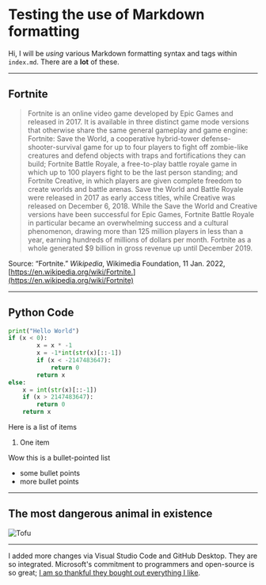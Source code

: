 # Testing the use of Markdown formatting

Hi, I will be *using* various Markdown formatting syntax and tags within `index.md`. There are a **lot** of these.

---

## Fortnite

> Fortnite is an online video game developed by Epic Games and released in 2017. It is available in three distinct game mode versions that otherwise share the same general gameplay and game engine: Fortnite: Save the World, a cooperative hybrid-tower defense-shooter-survival game for up to four players to fight off zombie-like creatures and defend objects with traps and fortifications they can build; Fortnite Battle Royale, a free-to-play battle royale game in which up to 100 players fight to be the last person standing; and Fortnite Creative, in which players are given complete freedom to create worlds and battle arenas. Save the World and Battle Royale were released in 2017 as early access titles, while Creative was released on December 6, 2018. While the Save the World and Creative versions have been successful for Epic Games, Fortnite Battle Royale in particular became an overwhelming success and a cultural phenomenon, drawing more than 125 million players in less than a year, earning hundreds of millions of dollars per month. Fortnite as a whole generated $9 billion in gross revenue up until December 2019.

Source: “Fortnite.” *Wikipedia*, Wikimedia Foundation, 11 Jan. 2022, [https://en.wikipedia.org/wiki/Fortnite.](https://en.wikipedia.org/wiki/Fortnite)

---

## Python Code
```python
print("Hello World")
if (x < 0):
        x = x * -1
        x = -1*int(str(x)[::-1])
        if (x < -2147483647):
            return 0
        return x
else:
    x = int(str(x)[::-1])
    if (x > 2147483647):
        return 0
    return x
```

Here is a list of items
1. One item

Wow this is a bullet-pointed list
* some bullet points
* more bullet points

---

## The most dangerous animal in existence
![Tofu](https://media.discordapp.net/attachments/770698556310552606/925980752355672124/10E79B61-D187-418D-B997-6410E6B486B6.jpg?width=499&height=666)	

---

I added more changes via Visual Studio Code and GitHub Desktop. They are so integrated. Microsoft's commitment to programmers and open-source is so great; [I am so thankful they bought out everything I like](https://en.wikipedia.org/wiki/Embrace,_extend,_and_extinguish).